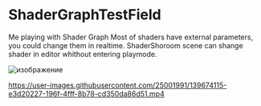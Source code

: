 # ShaderGraphTestField
Me playing with Shader Graph
Most of shaders have external parameters, you could change them in realtime.
ShaderShoroom scene can shange shader in editor whithout entering playmode.

![изображение](https://user-images.githubusercontent.com/25001991/139558531-9511c20d-82bd-4d00-86db-dbe7bf6d8dc9.png)




https://user-images.githubusercontent.com/25001991/139674115-e3d20227-196f-4fff-8b78-cd350da86d51.mp4


